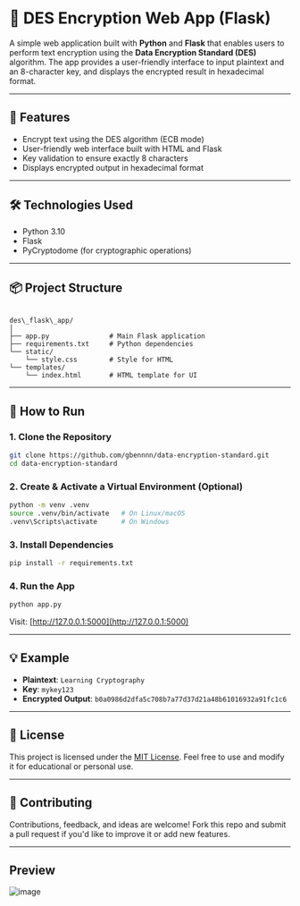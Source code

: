 # 🔐 DES Encryption Web App (Flask)

A simple web application built with **Python** and **Flask** that enables users to perform text encryption using the **Data Encryption Standard (DES)** algorithm. The app provides a user-friendly interface to input plaintext and an 8-character key, and displays the encrypted result in hexadecimal format.

---

## 🚀 Features

- Encrypt text using the DES algorithm (ECB mode)
- User-friendly web interface built with HTML and Flask
- Key validation to ensure exactly 8 characters
- Displays encrypted output in hexadecimal format

---

## 🛠 Technologies Used

- Python 3.10
- Flask
- PyCryptodome (for cryptographic operations)

---

## 📦 Project Structure

```

des\_flask\_app/
│
├── app.py               # Main Flask application
├── requirements.txt     # Python dependencies
└── static/
    └── style.css        # Style for HTML
└── templates/
    └── index.html       # HTML template for UI

````

---

## 🧪 How to Run

### 1. Clone the Repository
```bash
git clone https://github.com/gbennnn/data-encryption-standard.git
cd data-encryption-standard
````

### 2. Create & Activate a Virtual Environment (Optional)

```bash
python -m venv .venv
source .venv/bin/activate   # On Linux/macOS
.venv\Scripts\activate      # On Windows
```

### 3. Install Dependencies

```bash
pip install -r requirements.txt
```

### 4. Run the App

```bash
python app.py
```

Visit: [http://127.0.0.1:5000](http://127.0.0.1:5000)

---

## 💡 Example

* **Plaintext**: `Learning Cryptography`
* **Key**: `mykey123`
* **Encrypted Output**: `b0a0986d2dfa5c708b7a77d37d21a48b61016932a91fc1c6`

---

## 📜 License

This project is licensed under the [MIT License](LICENSE). Feel free to use and modify it for educational or personal use.

---

## 🤝 Contributing

Contributions, feedback, and ideas are welcome! Fork this repo and submit a pull request if you'd like to improve it or add new features.

---
## Preview

![image](https://github.com/user-attachments/assets/9feeb4cd-0d97-4629-ba0f-50c3475ec501)


